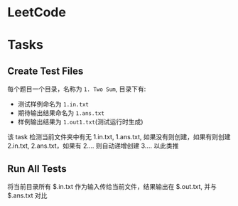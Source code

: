 # LeetCode

# Tasks
## Create Test Files
每个题目一个目录，名称为 `1. Two Sum`, 目录下有:
- 测试样例命名为 `1.in.txt`
- 期待输出结果命名为 `1.ans.txt`
- 样例输出结果为 `1.out1.txt`(测试运行时生成)

该 task 检测当前文件夹中有无 1.in.txt, 1.ans.txt, 如果没有则创建，如果有则创建 2.in.txt, 2.ans.txt，如果有 2.... 则自动递增创建 3.... 以此类推

## Run All Tests
将当前目录所有 $.in.txt 作为输入传给当前文件，结果输出在 $.out.txt, 并与 $.ans.txt 对比